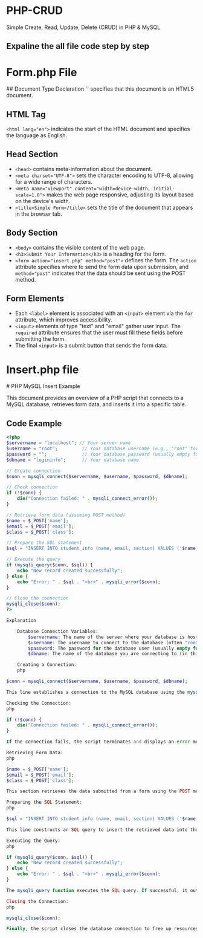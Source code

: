 # PHP-CRUD
Simple Create, Read, Update, Delete (CRUD) in PHP &amp; MySQL
<h2>Expaline the all file code step by step </h2>
<h1>Form.php File</h1>
## Document Type Declaration
`<!DOCTYPE html>` specifies that this document is an HTML5 document.

## HTML Tag
`<html lang="en">` indicates the start of the HTML document and specifies the language as English.

## Head Section
- `<head>` contains meta-information about the document.
- `<meta charset="UTF-8">` sets the character encoding to UTF-8, allowing for a wide range of characters.
- `<meta name="viewport" content="width=device-width, initial-scale=1.0">` makes the web page responsive, adjusting its layout based on the device's width.
- `<title>Simple Form</title>` sets the title of the document that appears in the browser tab.

## Body Section
- `<body>` contains the visible content of the web page.
- `<h3>Submit Your Information</h3>` is a heading for the form.
- `<form action="insert.php" method="post">` defines the form. The `action` attribute specifies where to send the form data upon submission, and `method="post"` indicates that the data should be sent using the POST method.

## Form Elements
- Each `<label>` element is associated with an `<input>` element via the `for` attribute, which improves accessibility.
- `<input>` elements of type "text" and "email" gather user input. The `required` attribute ensures that the user must fill these fields before submitting the form.
- The final `<input>` is a submit button that sends the form data.
<h1>Insert.php file </h1>
# PHP MySQL Insert Example

This document provides an overview of a PHP script that connects to a MySQL database, retrieves form data, and inserts it into a specific table.

## Code Example

```php
<?php
$servername = "localhost"; // Your server name
$username = "root";         // Your database username (e.g., "root" for XAMPP)
$password = "";             // Your database password (usually empty for XAMPP)
$dbname = "logininfo";      // Your database name

// Create connection
$conn = mysqli_connect($servername, $username, $password, $dbname);

// Check connection
if (!$conn) {
    die("Connection failed: " . mysqli_connect_error());
}

// Retrieve form data (assuming POST method)
$name = $_POST['name'];
$email = $_POST['email'];
$class = $_POST['class'];

// Prepare the SQL statement
$sql = "INSERT INTO student_info (name, email, section) VALUES ('$name', '$email', '$class')";

// Execute the query
if (mysqli_query($conn, $sql)) {
    echo "New record created successfully";
} else {
    echo "Error: " . $sql . "<br>" . mysqli_error($conn);
}

// Close the connection
mysqli_close($conn);
?>

Explanation

    Database Connection Variables:
        $servername: The name of the server where your database is hosted (commonly "localhost" for local development).
        $username: The username to connect to the database (often "root" for XAMPP).
        $password: The password for the database user (usually empty for XAMPP).
        $dbname: The name of the database you are connecting to (in this case, "logininfo").

    Creating a Connection:
    php

$conn = mysqli_connect($servername, $username, $password, $dbname);

This line establishes a connection to the MySQL database using the mysqli_connect function.

Checking the Connection:
php

if (!$conn) {
    die("Connection failed: " . mysqli_connect_error());
}

If the connection fails, the script terminates and displays an error message using mysqli_connect_error().

Retrieving Form Data:
php

$name = $_POST['name'];
$email = $_POST['email'];
$class = $_POST['class'];

This section retrieves the data submitted from a form using the POST method. It assumes that the form fields are named "name", "email", and "class".

Preparing the SQL Statement:
php

$sql = "INSERT INTO student_info (name, email, section) VALUES ('$name', '$email', '$class')";

This line constructs an SQL query to insert the retrieved data into the student_info table. The values are enclosed in single quotes and interpolated into the query string.

Executing the Query:
php

if (mysqli_query($conn, $sql)) {
    echo "New record created successfully";
} else {
    echo "Error: " . $sql . "<br>" . mysqli_error($conn);
}

The mysqli_query function executes the SQL query. If successful, it outputs a success message; if it fails, it displays the error message along with the SQL statement that caused the error.

Closing the Connection:
php

mysqli_close($conn);

Finally, the script closes the database connection to free up resources.

